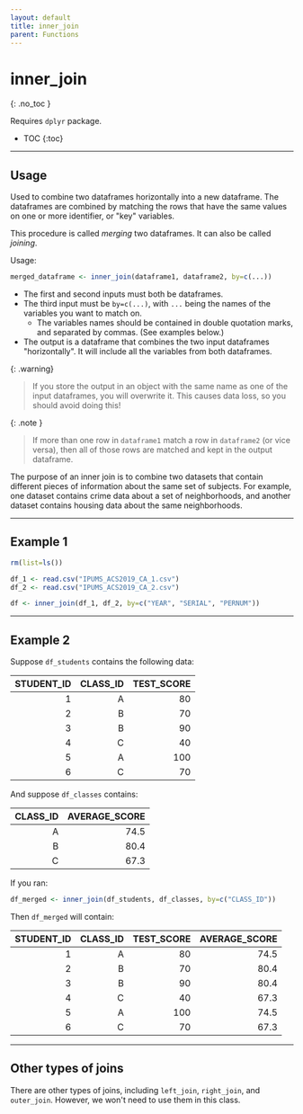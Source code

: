 ```yaml
---
layout: default
title: inner_join
parent: Functions
---
```


# inner_join
{: .no_toc }

Requires `dplyr` package.

- TOC
{:toc}

---

## Usage

Used to combine two dataframes horizontally into a new dataframe. The dataframes are combined by matching the rows that have the same values on one or more identifier, or "key" variables.

This procedure is called *merging* two dataframes. It can also be called *joining*.

Usage:

```r
merged_dataframe <- inner_join(dataframe1, dataframe2, by=c(...))
```

- The first and second inputs must both be dataframes.
- The third input must be `by=c(...)`, with `...` being the names of the variables you want to match on. 
    - The variables names should be contained in double quotation marks, and separated by commas. (See examples below.)
- The output is a dataframe that combines the two input dataframes "horizontally". It will include all the variables from both dataframes.

{: .warning}
> If you store the output in an object with the same name as one of the input dataframes, you will overwrite it. This causes data loss, so you should avoid doing this!

{: .note }
> If more than one row in `dataframe1` match a row in `dataframe2` (or vice versa), then all of those rows are matched and kept in the output dataframe.

The purpose of an inner join is to combine two datasets that contain different pieces of information about the same set of subjects. For example, one dataset contains crime data about a set of neighborhoods, and another dataset contains housing data about the same neighborhoods.


---

## Example 1

```r
rm(list=ls())

df_1 <- read.csv("IPUMS_ACS2019_CA_1.csv")
df_2 <- read.csv("IPUMS_ACS2019_CA_2.csv")

df <- inner_join(df_1, df_2, by=c("YEAR", "SERIAL", "PERNUM"))
```

---

## Example 2

Suppose `df_students` contains the following data:

| STUDENT_ID | CLASS_ID | TEST_SCORE |
| ---------: | -------: | ---------: |
|          1 |        A |         80 |
|          2 |        B |         70 |
|          3 |        B |         90 |
|          4 |        C |         40 |
|          5 |        A |        100 |
|          6 |        C |         70 |

And suppose `df_classes` contains:

| CLASS_ID | AVERAGE_SCORE |
| -------: | ------------: |
|        A |          74.5 |
|        B |          80.4 |
|        C |          67.3 |

If you ran:

```r
df_merged <- inner_join(df_students, df_classes, by=c("CLASS_ID"))
```

Then `df_merged` will contain:

| STUDENT_ID | CLASS_ID | TEST_SCORE | AVERAGE_SCORE |
| ---------: | -------: | ---------: | ------------: |
|          1 |        A |         80 |          74.5 |
|          2 |        B |         70 |          80.4 |
|          3 |        B |         90 |          80.4 |
|          4 |        C |         40 |          67.3 |
|          5 |        A |        100 |          74.5 |
|          6 |        C |         70 |          67.3 |

---

## Other types of joins

There are other types of joins, including `left_join`, `right_join`, and `outer_join`. However, we won't need to use them in this class. 
